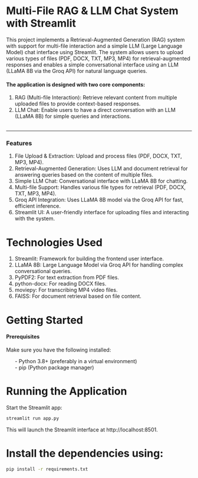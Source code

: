 # **Multi-File RAG & LLM Chat System with Streamlit**

This project implements a Retrieval-Augmented Generation (RAG) system with support for multi-file interaction and a simple LLM (Large Language Model) chat interface
using Streamlit. The system allows users to upload various types of files (PDF, DOCX, TXT, MP3, MP4) for retrieval-augmented responses and enables a
simple conversational interface using an LLM (LLaMA 8B via the Groq API) for natural language queries.<br>

#### The application is designed with two core components:<br>
1. RAG (Multi-file Interaction): Retrieve relevant content from multiple uploaded files to provide context-based responses.<br>
2. LLM Chat: Enable users to have a direct conversation with an LLM (LLaMA 8B) for simple queries and interactions.<br><br>
<hr>

### **Features**
1. File Upload & Extraction: Upload and process files (PDF, DOCX, TXT, MP3, MP4).
2. Retrieval-Augmented Generation: Uses LLM and document retrieval for answering queries based on the content of multiple files.
3. Simple LLM Chat: Conversational interface with LLaMA 8B for chatting.
4. Multi-file Support: Handles various file types for retrieval (PDF, DOCX, TXT, MP3, MP4).
5. Groq API Integration: Uses LLaMA 8B model via the Groq API for fast, efficient inference.
6. Streamlit UI: A user-friendly interface for uploading files and interacting with the system.

# **Technologies Used**
1. Streamlit: Framework for building the frontend user interface.
2. LLaMA 8B: Large Language Model via Groq API for handling complex conversational queries.
3. PyPDF2: For text extraction from PDF files.
4. python-docx: For reading DOCX files.
5. moviepy: For transcribing MP4 video files.
6. FAISS: For document retrieval based on file content.

# **Getting Started**
#### Prerequisites
Make sure you have the following installed:
<ul> 
  - Python 3.8+ (preferably in a virtual environment)<br>
  - pip (Python package manager)
</ul>


# **Running the Application**
Start the Streamlit app: <br>
```bash
streamlit run app.py
```
This will launch the Streamlit interface at http://localhost:8501.

# Install the dependencies using:
```bash
pip install -r requirements.txt
```
